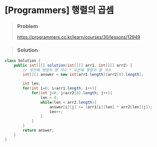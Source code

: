 # [Programmers] 행렬의 곱셈

> ### Problem
>
> https://programmers.co.kr/learn/courses/30/lessons/12949



> ### Solution

```java
class Solution {
    public int[][] solution(int[][] arr1, int[][] arr2) {
        // 첫번째 행렬의 행 개수 * 두번째 행렬의 열 개수
        int[][] answer = new int[arr1.length][arr2[0].length];

        int len;
        for(int i=0; i<arr1.length; i++){
            for(int j=0; j<arr2[0].length; j++){
                len = 0;
                while(len < arr2.length){
                    answer[i][j] += (arr1[i][len] * arr2[len][j]);
                    len++;
                }
            }
        }
        return answer;
    }
}
```

